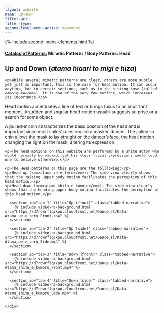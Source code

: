 ```yaml
---
layout: website
name: up-down
filter-act:
filter-type:
second-level-menu-active: movement
---
```

{% include second-menu-elements.html %}

<main class="page-content">
  <div class="text-container">
    <h4><a href="/movement/">Catalog of Patterns:</a> Mimetic Patterns / Body Patterns: Head</h4>
    <h2>Up and Down (<em>atama hidari to migi e hiza</em>)</h2>

    <p>While several mimetic patterns are clear, others are more subtle yet just as important. This is the case for head motion. It can occur anytime, but in certain sections, such as in the sitting kuse (called <em>iguse</em>), it is one of the very few motions, which increases its importance.</p>

<p>Head motion accentuates a line of text or brings focus to an important moment.  A sudden and angular head motion usually suggests surprise or a search for some object.</p>

<p>A pulled-in chin characterizes the basic position of the head and is important since most shites’ roles require a masked dancer. The pulled-in chin allows the mask to lay straight on the dancer’s face, the head motion changing the light on the mask, altering its expression.</p>


    <p>The head motions on this website are performed by a shite actor who would normally be masked, yet his clear facial expressions would lead one to believe otherwise.</p>

    <p>The Head patterns on this page are the folllowing:</p>
    <p>Head up (<em>atama ue e teru</em>): The side view clearly shows that the raising upper body motion facilitates the perception of this head motion.</p>
    <p>Head down (<em>atama shita e kumoru</em>): The side view clearly shows that the bending upper body motion facilitates the perception of this head motion.</p>
</div>

<div class="tabs-container">
  <div class="tabs-container__links">
    <div class="wrapper">
      <div id="tabs"></div>
    </div>
  </div>
  <div class="tabs-container__content">
    <div class="wrapper">

      <section id="tab-1" title="Up (front)" class="tabbed-narrative">
        {% include video-no-background.html src="https://d7rcwrflqckpu.cloudfront.net/Dance_sl/Kata-Atama_ue_e_teru_Front.mp4" %}
      </section>

      <section id="tab-2" title="Up (side)" class="tabbed-narrative">
        {% include video-no-background.html src="https://d7rcwrflqckpu.cloudfront.net/Dance_sl/Kata-Atama_ue_e_teru_Side.mp4" %}
      </section>

      <section id="tab-3" title="Down (front)" class="tabbed-narrative">
        {% include video-no-background.html src="https://d7rcwrflqckpu.cloudfront.net/Dance_sl/Kata-Atama_shita_e_kumoru_Front.mp4" %}
      </section>

      <section id="tab-4" title="Down (side)" class="tabbed-narrative">
        {% include video-no-background.html src="https://d7rcwrflqckpu.cloudfront.net/Dance_sl/Kata-Atama_shita_e_kumoru_Side.mp4" %}
      </section>

    </div>
  </div>
</div>
</main>

